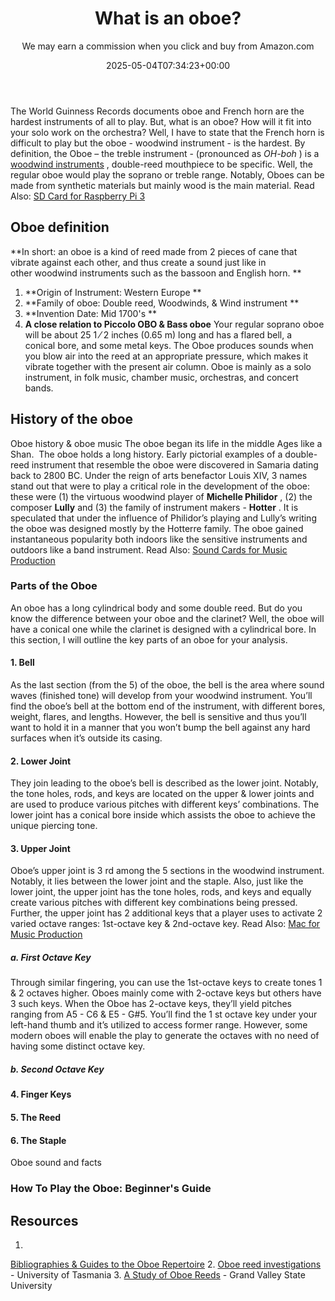 ﻿---
author: We may earn a commission when you click and buy from Amazon.com
layout: post
title: What is an oboe?
date: '2025-05-04T07:34:23+00:00'
categories:
- Recording
tags: []
slug: /what-is-an-oboe/
lastmod: 2025-05-07T12:21:29+03:00
---

The World Guinness Records documents oboe and French horn are the hardest instruments of all to play. But, what is an oboe? How will it fit into your solo work on the orchestra?
Well, I have to state that the French horn is difficult to play but the oboe - woodwind instrument - is the hardest. By definition, the Oboe – the treble instrument - (pronounced as
*OH-boh*
) is a
[woodwind instruments](https://en.wikipedia.org/wiki/Woodwind_instrument)
, double-reed mouthpiece to be specific.
Well, the regular oboe would play the soprano or treble range. Notably, Oboes can be made from synthetic materials but mainly wood is the main material. Read Also:
[SD Card for Raspberry Pi 3](https://pestpolicy.com/best-sd-card-for-raspberry-pi-3/)
## Oboe definition
**In short: an oboe is a kind of reed made from 2 pieces of cane that vibrate against each other, and thus create a sound just like in other woodwind instruments such as the bassoon and English horn. **
1. **Origin of Instrument: Western Europe **
2. **Family of oboe: Double reed, Woodwinds, & Wind instrument **
3. **Invention Date: Mid 1700's **
4. **A close relation to Piccolo OBO & Bass oboe**
Your regular soprano oboe will be about 25
1
⁄
2
inches (0.65 m) long and has a flared bell, a conical bore, and some metal keys.
The Oboe produces sounds when you blow air into the reed at an appropriate pressure, which makes it vibrate together with the present air column.
Oboe is mainly as a solo instrument, in folk music, chamber music, orchestras, and concert bands.
## History of the oboe
Oboe history & oboe music
The oboe began its life in the middle Ages like a Shan.  The oboe holds a long history. Early pictorial examples of a double-reed instrument that resemble the oboe were discovered in Samaria dating back to 2800 BC.
Under the reign of arts benefactor Louis XIV, 3 names stand out that were to play a critical role in the development of the oboe: these were (1) the virtuous woodwind player of
**Michelle Philidor**
, (2) the composer
**Lully**
and (3) the family of instrument makers -
**Hotter**
.
It is speculated that under the influence of Philidor’s playing and Lully’s writing the oboe was designed mostly by the Hotterre family.
The oboe gained instantaneous popularity both indoors like the sensitive instruments and outdoors like a band instrument.
Read Also:
[Sound Cards for Music Production](https://pestpolicy.com/best-sound-cards-for-music-production/)
### Parts of the Oboe
An oboe has a long cylindrical body and some double reed. But do you know the difference between your oboe and the clarinet?
Well, the oboe will have a conical one while the clarinet is designed with a cylindrical bore. In this section, I will outline the key parts of an oboe for your analysis.
#### 1. Bell
As the last section (from the 5) of the oboe, the bell is the area where sound waves (finished tone) will develop from your woodwind instrument.
You’ll find the oboe’s bell at the bottom end of the instrument, with different bores, weight, flares, and lengths.
However, the bell is sensitive and thus you’ll want to hold it in a manner that you won’t bump the bell against any hard surfaces when it’s outside its casing.
#### 2. Lower Joint
They join leading to the oboe’s bell is described as the lower joint.
Notably, the tone holes, rods, and keys are located on the upper & lower joints and are used to produce various pitches with different keys’ combinations.
The lower joint has a conical bore inside which assists the oboe to achieve the unique piercing tone.
#### 3. Upper Joint
Oboe’s upper joint is 3
rd
among the 5 sections in the woodwind instrument. Notably, it lies between the lower joint and the staple.
Also, just like the lower joint, the upper joint has the tone holes, rods, and keys and equally create various pitches with different key combinations being pressed.
Further, the upper joint has 2 additional keys that a player uses to activate 2 varied octave ranges: 1st-octave key & 2nd-octave key.
Read Also:
[Mac for Music Production](https://pestpolicy.com/best-mac-for-music-production/)
##### a. First Octave Key
Through similar fingering, you can use the 1st-octave keys to create tones 1 & 2 octaves higher. Oboes mainly come with 2-octave keys but others have 3 such keys. When the Oboe has 2-octave keys, they’ll yield pitches ranging from A5 - C6 & E5 - G#5.
You’ll find the 1
st
octave key under your left-hand thumb and it’s utilized to access former range. However, some modern oboes will enable the play to generate the octaves with no need of having some distinct octave key.
##### b. Second Octave Key
#### 4. Finger Keys
#### 5. The Reed
#### 6. The Staple
Oboe sound and facts
### How To Play the Oboe: Beginner's Guide
## Resources
1.
[Bibliographies & Guides to the Oboe Repertoire](https://researchguides.uoregon.edu/oboe/bibliographies)
2.
[Oboe reed investigations](https://eprints.utas.edu.au/12400/)
- University of Tasmania
3.
[A Study of Oboe Reeds](https://scholarworks.gvsu.edu/cgi/viewcontent.cgi?article=1119&context=sss)
- Grand Valley State University